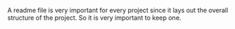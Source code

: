 A readme file is very important for every project since it lays out the overall structure of the project.
So it is very important to keep one.